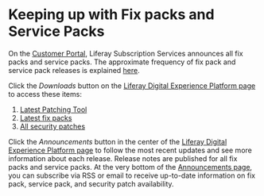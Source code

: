 # Keeping up with Fix packs and Service Packs [](id=keeping-up-with-fix-packs-and-service-packs)

On the
[Customer Portal](https://web.liferay.com/group/customer/dxp),
Liferay Subscription Services announces all fix packs and service packs. The
approximate frequency of fix pack and service pack releases is explained
[here](https://customer.liferay.com/documentation/7.0/deploy/-/official_documentation/deployment/patching-basics).

Click the *Downloads* button on the
[Liferay Digital Experience Platform page](https://web.liferay.com/group/customer/dxp)
to access these items: 

1. [Latest Patching Tool](https://web.liferay.com/group/customer/dxp/downloads/digital-enterprise/patching-tool)
2. [Latest fix packs](https://web.liferay.com/group/customer/dxp/downloads/digital-enterprise/fix-packs)
3. [All security patches](https://web.liferay.com/group/customer/products/portal/security-vulnerability/known-vulnerabilities)

Click the *Announcements* button in the center of the
[Liferay Digital Experience Platform page](https://web.liferay.com/group/customer/dxp)
to follow the most recent updates and see more information about each release.
Release notes are published for all fix packs and service packs. At the very
bottom of the
[Announcements page](https://web.liferay.com/group/customer/support/announcements),
you can subscribe via RSS or email to receive up-to-date information on fix
pack, service pack, and security patch availability. 
